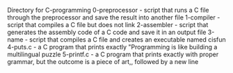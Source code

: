 Directory for C-programming
0-preprocessor - script that runs a C file through the preprocessor and save the result into another file
1-compiler - script that compiles a C file but does not link
2-assembler - script that generates the assembly code of a C code and save it in an output file
3-name - script that compiles a C file and creates an executable named cisfun
4-puts.c - a C program that prints exactly "Programming is like building a multilingual puzzle
5-printf.c -  a C program that prints exactly with proper grammar, but the outcome is a piece of art,, followed by a new line
